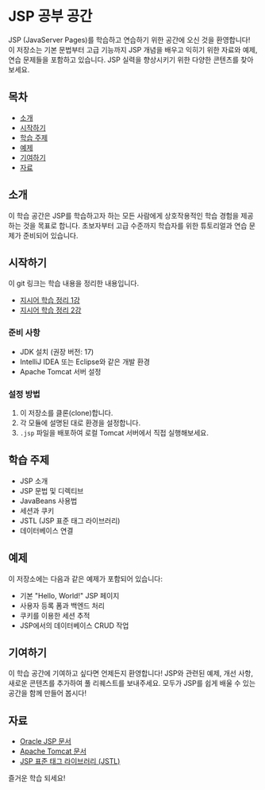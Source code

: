 # JSP 공부 공간

JSP (JavaServer Pages)를 학습하고 연습하기 위한 공간에 오신 것을 환영합니다! 이 저장소는 기본 문법부터 고급 기능까지 JSP 개념을 배우고 익히기 위한 자료와 예제, 연습 문제들을 포함하고 있습니다. JSP 실력을 향상시키기 위한 다양한 콘텐츠를 찾아보세요.

## 목차
- [소개](#소개)
- [시작하기](#시작하기)
- [학습 주제](#학습-주제)
- [예제](#예제)
- [기여하기](#기여하기)
- [자료](#자료)

## 소개
이 학습 공간은 JSP를 학습하고자 하는 모든 사람에게 상호작용적인 학습 경험을 제공하는 것을 목표로 합니다. 초보자부터 고급 수준까지 학습자를 위한 튜토리얼과 연습 문제가 준비되어 있습니다.

## 시작하기
이 git 링크는 학습 내용을 정리한 내용입니다.
- [지시어 학습 정리 1강](https://github.com/KIMJUNGRYUN/MustHavenJsp/tree/master/src/main/webapp/01DirectiveScript)
- [지시어 학습 정리 2강](https://github.com/KIMJUNGRYUN/MustHavenJsp/tree/master/src/main/webapp/02ImplicitObject)

### 준비 사항
- JDK 설치 (권장 버전: 17)
- IntelliJ IDEA 또는 Eclipse와 같은 개발 환경
- Apache Tomcat 서버 설정

### 설정 방법
1. 이 저장소를 클론(clone)합니다.
2. 각 모듈에 설명된 대로 환경을 설정합니다.
3. `.jsp` 파일을 배포하여 로컬 Tomcat 서버에서 직접 실행해보세요.

## 학습 주제
- JSP 소개
- JSP 문법 및 디렉티브
- JavaBeans 사용법
- 세션과 쿠키
- JSTL (JSP 표준 태그 라이브러리)
- 데이터베이스 연결

## 예제
이 저장소에는 다음과 같은 예제가 포함되어 있습니다:
- 기본 "Hello, World!" JSP 페이지
- 사용자 등록 폼과 백엔드 처리
- 쿠키를 이용한 세션 추적
- JSP에서의 데이터베이스 CRUD 작업

## 기여하기
이 학습 공간에 기여하고 싶다면 언제든지 환영합니다! JSP와 관련된 예제, 개선 사항, 새로운 콘텐츠를 추가하여 풀 리퀘스트를 보내주세요. 모두가 JSP를 쉽게 배울 수 있는 공간을 함께 만들어 봅시다!

## 자료
- [Oracle JSP 문서](https://docs.oracle.com/javaee/7/tutorial/jsfintro.htm)
- [Apache Tomcat 문서](https://tomcat.apache.org/tomcat-9.0-doc/)
- [JSP 표준 태그 라이브러리 (JSTL)](https://docs.oracle.com/javaee/5/tutorial/doc/bnaqd.html)

즐거운 학습 되세요!
